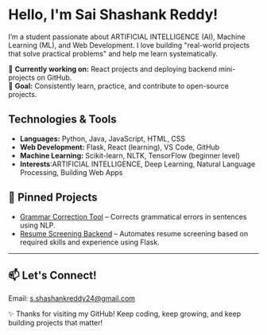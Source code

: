 # Hello, I'm Sai Shashank Reddy! 

I’m a student passionate about ARTIFICIAL INTELLIGENCE (AI), Machine Learning (ML), and Web Development.
I love building "real-world projects that solve practical problems" and help me learn systematically.

🚀 **Currently working on:** React projects and deploying backend mini-projects on GitHub.  
🎯 **Goal:** Consistently learn, practice, and contribute to open-source projects.


##  Technologies & Tools
- **Languages:** Python, Java, JavaScript, HTML, CSS
- **Web Development:** Flask, React (learning), VS Code, GitHub
- **Machine Learning:** Scikit-learn, NLTK, TensorFlow (beginner level)
- **Interests**:ARTIFICIAL INTELLIGENCE, Deep Learning, Natural Language Processing, Building Web Apps



## 📌 Pinned Projects

- [Grammar Correction Tool](https://github.com/shashank263/grammer-correction) – Corrects grammatical errors in sentences using NLP.
- [Resume Screening Backend](https://github.com/shashank263/resume_screening) – Automates resume screening based on required skills and experience using Flask.

---

## 📫 Let's Connect!
Email: [s.shashankreddy24@gmail.com](mailto:s.shashankreddy24@gmail.com)
  
✨ Thanks for visiting my GitHub! Keep coding, keep growing, and keep building projects that matter! 
